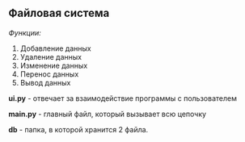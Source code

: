 ## Файловая система
*Функции:*
1. Добавление данных
2. Удаление данных
3. Изменение данных
4. Перенос данных
4. Вывод данных

**ui.py** - отвечает за взаимодействие программы с пользователем

**main.py** - главный файл, который вызывает всю цепочку

**db** - папка, в которой хранится 2 файла.
